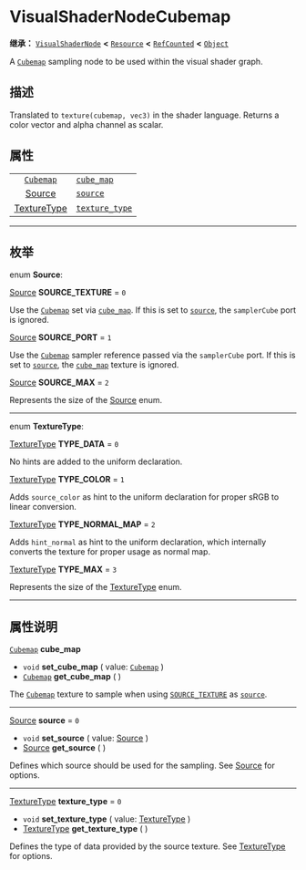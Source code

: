 <!-- ⚠ 请勿编辑本文件 ⚠ -->
<!-- 本文档使用脚本从 WeDot 引擎源码仓库生成。 -->
<!-- 生成脚本：https://github.com/WeDot-Engine/WeDot/tree/4.3/doc/tools/make_md.py； -->
<!-- 原文件：https://github.com/WeDot-Engine/WeDot/tree/4.3/doc/classes/VisualShaderNodeCubemap.xml。 -->

<div id="_class_visualshadernodecubemap"></div>

# VisualShaderNodeCubemap

**继承：** [`VisualShaderNode`](class_visualshadernode.md) **<** [`Resource`](class_resource.md) **<** [`RefCounted`](class_refcounted.md) **<** [`Object`](class_object.md)

A [`Cubemap`](class_cubemap.md) sampling node to be used within the visual shader graph.

## 描述

Translated to `texture(cubemap, vec3)` in the shader language. Returns a color vector and alpha channel as scalar.

## 属性

|||
|:-:|:--|
| [`Cubemap`](class_cubemap.md)                            | [`cube_map`](#class_visualshadernodecubemap_property_cube_map)         |       |
| [Source](#enum_visualshadernodecubemap_source)           | [`source`](#class_visualshadernodecubemap_property_source)             | ``0`` |
| [TextureType](#enum_visualshadernodecubemap_texturetype) | [`texture_type`](#class_visualshadernodecubemap_property_texture_type) | ``0`` |

<!-- rst-class:: classref-section-separator -->

---

## 枚举

<div id="_class_enum_visualshadernodecubemap_source"></div>

enum **Source**: <div id="enum_visualshadernodecubemap_source"></div>

<div id="_class_visualshadernodecubemap_constant_source_texture"></div>

[Source](#enum_visualshadernodecubemap_source) **SOURCE_TEXTURE** = ``0``

Use the [`Cubemap`](class_cubemap.md) set via [`cube_map`](#class_visualshadernodecubemap_property_cube_map). If this is set to [`source`](#class_visualshadernodecubemap_property_source), the `samplerCube` port is ignored.

<div id="_class_visualshadernodecubemap_constant_source_port"></div>

[Source](#enum_visualshadernodecubemap_source) **SOURCE_PORT** = ``1``

Use the [`Cubemap`](class_cubemap.md) sampler reference passed via the `samplerCube` port. If this is set to [`source`](#class_visualshadernodecubemap_property_source), the [`cube_map`](#class_visualshadernodecubemap_property_cube_map) texture is ignored.

<div id="_class_visualshadernodecubemap_constant_source_max"></div>

[Source](#enum_visualshadernodecubemap_source) **SOURCE_MAX** = ``2``

Represents the size of the [Source](#enum_visualshadernodecubemap_source) enum.

<!-- rst-class:: classref-item-separator -->

---

<div id="_class_enum_visualshadernodecubemap_texturetype"></div>

enum **TextureType**: <div id="enum_visualshadernodecubemap_texturetype"></div>

<div id="_class_visualshadernodecubemap_constant_type_data"></div>

[TextureType](#enum_visualshadernodecubemap_texturetype) **TYPE_DATA** = ``0``

No hints are added to the uniform declaration.

<div id="_class_visualshadernodecubemap_constant_type_color"></div>

[TextureType](#enum_visualshadernodecubemap_texturetype) **TYPE_COLOR** = ``1``

Adds `source_color` as hint to the uniform declaration for proper sRGB to linear conversion.

<div id="_class_visualshadernodecubemap_constant_type_normal_map"></div>

[TextureType](#enum_visualshadernodecubemap_texturetype) **TYPE_NORMAL_MAP** = ``2``

Adds `hint_normal` as hint to the uniform declaration, which internally converts the texture for proper usage as normal map.

<div id="_class_visualshadernodecubemap_constant_type_max"></div>

[TextureType](#enum_visualshadernodecubemap_texturetype) **TYPE_MAX** = ``3``

Represents the size of the [TextureType](#enum_visualshadernodecubemap_texturetype) enum.

<!-- rst-class:: classref-section-separator -->

---

## 属性说明

<div id="_class_visualshadernodecubemap_property_cube_map"></div>

[`Cubemap`](class_cubemap.md) **cube_map** <div id="class_visualshadernodecubemap_property_cube_map"></div>

- `void` **set_cube_map** ( value: [`Cubemap`](class_cubemap.md) )
- [`Cubemap`](class_cubemap.md) **get_cube_map** ( )

The [`Cubemap`](class_cubemap.md) texture to sample when using [`SOURCE_TEXTURE`](#class_visualshadernodecubemap_constant_source_texture) as [`source`](#class_visualshadernodecubemap_property_source).

<!-- rst-class:: classref-item-separator -->

---

<div id="_class_visualshadernodecubemap_property_source"></div>

[Source](#enum_visualshadernodecubemap_source) **source** = ``0`` <div id="class_visualshadernodecubemap_property_source"></div>

- `void` **set_source** ( value: [Source](#enum_visualshadernodecubemap_source) )
- [Source](#enum_visualshadernodecubemap_source) **get_source** ( )

Defines which source should be used for the sampling. See [Source](#enum_visualshadernodecubemap_source) for options.

<!-- rst-class:: classref-item-separator -->

---

<div id="_class_visualshadernodecubemap_property_texture_type"></div>

[TextureType](#enum_visualshadernodecubemap_texturetype) **texture_type** = ``0`` <div id="class_visualshadernodecubemap_property_texture_type"></div>

- `void` **set_texture_type** ( value: [TextureType](#enum_visualshadernodecubemap_texturetype) )
- [TextureType](#enum_visualshadernodecubemap_texturetype) **get_texture_type** ( )

Defines the type of data provided by the source texture. See [TextureType](#enum_visualshadernodecubemap_texturetype) for options.

[^virtual]: 本方法通常需要用户覆盖才能生效。
[^const]: 本方法无副作用，不会修改该实例的任何成员变量。
[^vararg]: 本方法除了能接受在此处描述的参数外，还能够继续接受任意数量的参数。
[^constructor]: 本方法用于构造某个类型。
[^static]: 调用本方法无需实例，可直接使用类名进行调用。
[^operator]: 本方法描述的是使用本类型作为左操作数的有效运算符。
[^bitfield]: 这个值是由下列位标志构成位掩码的整数。
[^void]: 无返回值。
